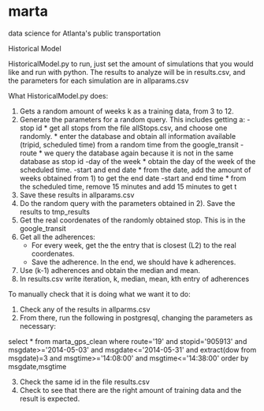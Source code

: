 marta
=====

data science for Atlanta's public transportation

Historical Model

HistoricalModel.py
to run, just set the amount of simulations that you would like and run with python.
The results to analyze will be in results.csv, and the parameters for each simulation are in allparams.csv

What HistoricalModel.py does:
1) Gets a random amount of weeks k as a training data, from 3 to 12.
2) Generate the parameters for a random query. This includes getting a:
	-stop id
		* get all stops from the file allStops.csv, and choose one randomly.
		* enter the database and obtain all information available (tripid, scheduled time) from a random time from the google_transit
	-route
		* we query the database again because it is not in the same database as stop id 
	-day of the week
		* obtain the day of the week of the scheduled time.
	-start and end date
		* from the date, add the amount of weeks obtained from 1) to get the end date
	-start and end time
		* from the scheduled time, remove 15 minutes and add 15 minutes to get t
3) Save these results in allparams.csv
4) Do the random query with the parameters obtained in 2). Save the results to tmp_results
5) Get the real coordenates of the randomly obtained stop. This is in the google_transit
6) Get all the adherences:
	- For every week, get the the entry that is closest (L2) to the real coordenates. 
	- Save the adherence. In the end, we should have k adherences.
7) Use (k-1) adherences and obtain the median and mean.
8) In results.csv write iteration, k, median, mean, kth entry of adherences



 	


To manually check that it is doing what we want it to do:
1) Check any of the results in allparms.csv
2) From there, run the following in postgresql, changing the parameters as necessary:

select * from marta_gps_clean where route='19' and stopid='905913' and msgdate>='2014-05-03' and msgdate<='2014-05-31' and extract(dow from msgdate)=3 and msgtime>='14:08:00' and msgtime<='14:38:00' order by msgdate,msgtime	

3) Check the same id in the file results.csv
4) Check to see that there are the right amount of training data and the result is expected.
